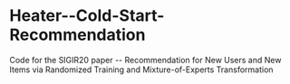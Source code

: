 # Heater--Cold-Start-Recommendation
Code for the SIGIR20 paper -- Recommendation for New Users and New Items via Randomized Training and Mixture-of-Experts Transformation

